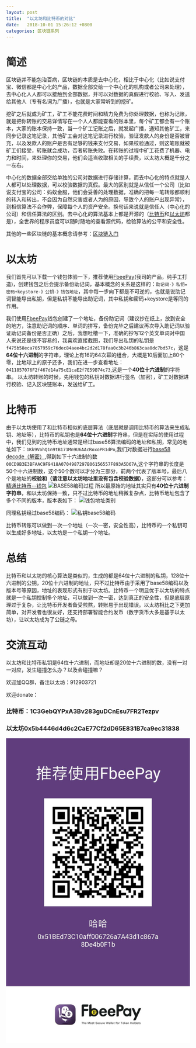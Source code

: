 ```yaml
---
layout: post
title:  "以太坊和比特币的对比"
date:   2018-10-01 15:26:12 +0800
categories: 区块链系列
---
```


# 简述    

区块链并不能包治百病，区块链的本质是去中心化，相比于中心化（比如说支付宝、微信都是中心化的产品，数据全部交给一个中心化的机构或者公司来处理），去中心化人人都可以接触到全部数据，并可以对数据的真假进行校验、写入、发送给其他人（专有名词为广播），也就是大家常听到的挖矿。   

挖矿之后就成为矿工，矿工不能花费时间和精力免费为你处理数据，也称为记账，就是把你转账的交易详情写在一个人人都能查看的账本里，每个矿工都会有一个账本，大家的账本保持一致，当一个矿工记账之后，就发起广播，通知其他矿工，来同步记录这笔记录，其他矿工会对这笔记录进行校验，验证发款人的身份是否被冒充，以及发款人的账户是否有足够的钱来支付交易，如果校验通过，则这笔账就被矿工们接受，转账就会成功，否者转账失败。在转账的过程中矿工花费了机器、电力和时间，来处理你的交易，他们会适当收取相关的手续费，以太坊大概是千分之一左右。

中心化的数据全部交给单独的公司对数据进行存储计算，而去中心化的特点就是人人都可以处理数据，可以校验数据的真假。最大的区别就是从信任一个公司（比如说支付宝的公司：蚂蚁金服，他们会妥善的处理数据，准确的把每一笔转账都顺利的转入和转出，不会因为自然灾害或者人为的原因，导致个人的账户出现异常），到相信算法不会作弊，保障每个人的资产安全。换句话来说就是信任人（中心化的公司）和信任算法的区别。去中心化的算法基本上都是开源的（[比特币](https://github.com/bitcoin/bitcoin)和[以太坊](https://github.com/ethereum)都是），全世界的程序员度可以随时随地的查看源代码，检验算法的公平和安全性。

其他的一些区块链的基本概念请参考：[区块链入门]()


# 以太坊   
我们首先可以下载一个钱包体验一下，推荐使用[FbeePay](https://www.fbee.one/fbeepay)(我司的产品，纯手工打造)，创建钱包之后会提示备份助记词，基本概念的关系是这样的：```助记词-》私钥=密码+keystore-》公钥-》钱包地址```，其中每一步向下都是不可逆的，也就是说助记词智能导出私钥，但是私钥不能导出助记词，其中私钥和密码+keystore是等同的作用。

我们使用[FbeePay](https://www.fbee.one/fbeepay)钱包创建了一个地址，备份助记词（建议抄在纸上，放到安全的地方，注意助记词的顺序、单词的拼写，备份完毕之后建议再次导入助记词以验证助记词备份是否正确）之后，我想吐槽一下，准确的抄写12个英文单词对中国人来说还是很不容易的，我喜欢直接截图，我们导出私钥的私钥是```f475b58eca7057959c76dec84aee4bc2d2d178faa0c3b246b863caa0dc7bd57c```，这是**64位十六进制**的字符串，理论上有16的64次幂的组合，大概是10后面加上80个零，比地球上的原子还多，我们在进一步查看地址：```0411857076F2f467d14a75cE1caE2f7E59B74c73```,这是一个**40位十六进制**的字符串。
以太坊转账的时候，先用钱包的私钥对数据进行签名（加密），矿工对数据进行校验、记入区块链账本，发送给矿工。
# 比特币
由于以太坊使用了和比特币相似的底层算法（底层就是调用比特币的算法来生成私钥、地址等），比特币的私钥也是**64位十六进制**字符串，但是在实际的使用过程中，我们见到的比特币地址通常是经过base56算法编码的地址和私钥，常见的地址如下：```1Kk9VohQ1n9tB171Mn9U6AAcRoxoPR1dPo```,我们对数据进行[base58 decode（解密）](http://lenschulwitz.com/base58),得到如下十六进制的数```00CD9B3E3BFAAC9F9418A0704987297B06156557F893A5D67A```,这个字符串的长度是50个十六进制数，这个50个数可以才分为三部分，前两个代表了版本号，最后八个是地址的**校验和（请注意以太坊地址里没有包含校验数据）**，这部分可以参考：[精通比特币--钱包](https://github.com/tianmingyun/MasterBitcoin2CN/blob/master/ch04.md)
![BASE58编码过程](https://camo.githubusercontent.com/5f7f239a6d9d036819fceb567f8a88246fb97d30/687474703a2f2f75706c6f61642d696d616765732e6a69616e7368752e696f2f75706c6f61645f696d616765732f313738353935392d666433643832306535626131343734632e706e673f696d6167654d6f6772322f6175746f2d6f7269656e742f7374726970253743696d61676556696577322f322f772f31323430)
所以最原始的地址其实只有**40位十六进制字符串**，和以太坊保持一致，只不过比特币的地址稍微复杂点，比特币地址包含了多个不同的版本，版本表如下：
![钱包地址类别](https://camo.githubusercontent.com/197930a978ae9ff0a6e66ce2145ca9bd2400010f/687474703a2f2f75706c6f61642d696d616765732e6a69616e7368752e696f2f75706c6f61645f696d616765732f313738353935392d663363643334366661316238316232622e706e673f696d6167654d6f6772322f6175746f2d6f7269656e742f7374726970253743696d61676556696577322f322f772f31323430)

同理私钥经过base58编码：
![私钥base58编码](https://camo.githubusercontent.com/997be5e2fc4426ee347a334abf9c28bc2d7962aa/687474703a2f2f75706c6f61642d696d616765732e6a69616e7368752e696f2f75706c6f61645f696d616765732f313738353935392d666139313665626266356330643263662e706e673f696d6167654d6f6772322f6175746f2d6f7269656e742f7374726970253743696d61676556696577322f322f772f31323430)

比特币转账可以做到一次一个地址（一次一密，安全性高），比特币的一个私钥可以生成好多地址，以太坊是一个私钥一个地址。


# 总结
比特币和以太坊的核心算法是类似的，生成的都是64位十六进制的私钥，128位十六进制的公钥，20位十六进制的地址，只不过比特币由于采用了base58编码以及版本号等原因，地址的表现形式有别于以太坊。比特币一个明显优于以太坊的特点就是一个私钥控制多个地址，可以做到一次一密，达到真正的安全性，但是底层原理过于复杂，让比特币开发者备受煎熬，转账易于出现错误。以太坊相比之下更加简单，对开发者也很友好，还支持部署智能合约发币（数字货币大多是基于以太坊），让以太坊成为了公链之母。

# 交流互动
以太坊和比特币私钥是64位十六进制，而地址却是20位十六进制的数，没有一对一对应，发生碰撞怎么办？以及会碰撞嘛？

欢迎加QQ群，备注以太坊：912903721

欢迎donate：
### 比特币：1C3GebQYPxA3Bv283guDCnEsu7FR2Tezpv
### 以太坊0x5b4446d4d6c2CaE77Cf2dD65E831B7ca9ec31838
![0x5b4446d4d6c2CaE77Cf2dD65E831B7ca9ec31838](https://raw.githubusercontent.com/mivanzhang/mivanzhang.github.io/master/_posts/image/myethwallet.jpeg)



